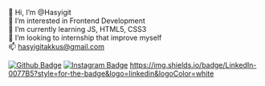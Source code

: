 👋 Hi, I’m @Hasyigit <br>
👀 I’m interested in Frontend Development <br>
🌱 I’m currently learning JS, HTML5, CSS3 <br>
💞️ I’m looking to internship that improve myself <br>
📫 hasyigitakkus@gmail.com


[![Github Badge](https://img.shields.io/badge/-Github-000?style=quare&labelColor=000&logo=Github&logoColor=white&link=)](https://github.com/Hasyigit) 
[![Instagram Badge](https://img.shields.io/badge/-Instagram-C13584?style=flat-quare&labelColor=C13584&logo=instagram&logoColor=white&link=link)](https://www.instagram.com/hasyigitakkus00) 
https://img.shields.io/badge/LinkedIn-0077B5?style=for-the-badge&logo=linkedin&logoColor=white



